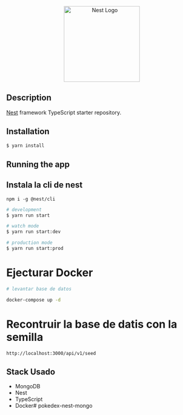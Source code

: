 <p align="center">
  <a href="http://nestjs.com/" target="blank"><img src="https://nestjs.com/img/logo-small.svg" width="200" alt="Nest Logo" /></a>
</p>


## Description

[Nest](https://github.com/nestjs/nest) framework TypeScript starter repository.

## Installation

```bash
$ yarn install
```

## Running the app

## Instala la cli de nest
```
npm i -g @nest/cli
```

```bash
# development
$ yarn run start

# watch mode
$ yarn run start:dev

# production mode
$ yarn run start:prod
```

# Ejecturar Docker

```bash
# levantar base de datos

docker-compose up -d
```

# Recontruir la base de datis con la semilla
```
http://localhost:3000/api/v1/seed
```

## Stack Usado
* MongoDB
* Nest
* TypeScript
* Docker# pokedex-nest-mongo
